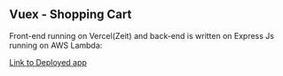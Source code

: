 
## Vuex - Shopping Cart
Front-end running on Vercel(Zeit) and back-end is written on Express Js running on AWS Lambda:

[Link to Deployed app](https://shopping-cart-five-omega.vercel.app)

